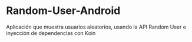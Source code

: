 # Random-User-Android
Aplicación que muestra usuarios aleatorios, usando la API Random User e inyección de dependencias con Koin
